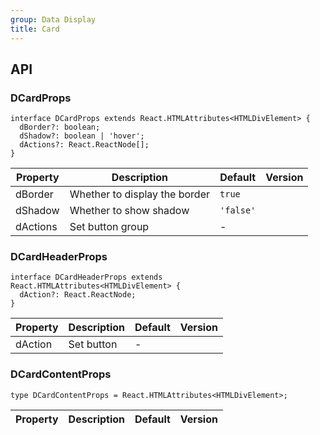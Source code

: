 ```yaml
---
group: Data Display
title: Card
---
```


## API

### DCardProps

```tsx
interface DCardProps extends React.HTMLAttributes<HTMLDivElement> {
  dBorder?: boolean;
  dShadow?: boolean | 'hover';
  dActions?: React.ReactNode[];
}
```

<!-- prettier-ignore-start -->
| Property | Description | Default | Version | 
| --- | --- | --- | --- | 
| dBorder | Whether to display the border | `true` |  |
| dShadow | Whether to show shadow | `'false'` |  |
| dActions | Set button group | - |  |
<!-- prettier-ignore-end -->

### DCardHeaderProps

```tsx
interface DCardHeaderProps extends React.HTMLAttributes<HTMLDivElement> {
  dAction?: React.ReactNode;
}
```

<!-- prettier-ignore-start -->
| Property | Description | Default | Version | 
| --- | --- | --- | --- | 
| dAction | Set button | - |  |
<!-- prettier-ignore-end -->

### DCardContentProps

```tsx
type DCardContentProps = React.HTMLAttributes<HTMLDivElement>;
```

<!-- prettier-ignore-start -->
| Property | Description | Default | Version | 
| --- | --- | --- | --- | 
<!-- prettier-ignore-end -->
